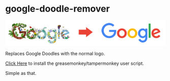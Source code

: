 # google-doodle-remover

![Banner](/banner.png)

Replaces Google Doodles with the normal logo.

[Click Here](http://yo1.dog/downloads/googleDoodleRemover.user.js) to install the greasemonkey/tampermonkey user script.

Simple as that.
